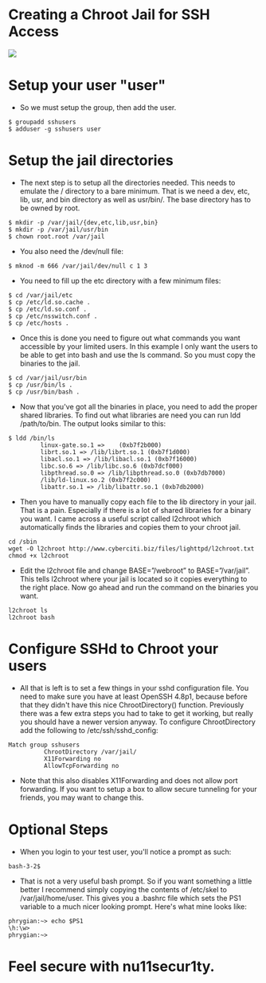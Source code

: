 # Creating a Chroot Jail for SSH Access
![](https://github.com/nu11secur1ty/Linux_hardening_and_security/blob/master/photo/ssh.jpg)
# Setup your user "user"

- So we must setup the group, then add the user. 

```
$ groupadd sshusers
$ adduser -g sshusers user
```

# Setup the jail directories
- The next step is to setup all the directories needed. This needs to emulate the / directory to a bare minimum. That is we need a dev, etc, lib, usr, and bin directory as well as usr/bin/. The base directory has to be owned by root.

```
$ mkdir -p /var/jail/{dev,etc,lib,usr,bin}
$ mkdir -p /var/jail/usr/bin
$ chown root.root /var/jail
```
-  You also need the /dev/null file: 

```
$ mknod -m 666 /var/jail/dev/null c 1 3
```
-  You need to fill up the etc directory with a few minimum files: 

```
$ cd /var/jail/etc
$ cp /etc/ld.so.cache .
$ cp /etc/ld.so.conf .
$ cp /etc/nsswitch.conf .
$ cp /etc/hosts .
```
- Once this is done you need to figure out what commands you want accessible by your limited    users. In this example I only want the users to be able to get into bash and use the ls command. So you must copy the binaries to the jail. 

```
$ cd /var/jail/usr/bin
$ cp /usr/bin/ls .
$ cp /usr/bin/bash .
```

- Now that you've got all the binaries in place, you need to add the proper shared libraries. To find out what libraries are need you can run ldd /path/to/bin. The output looks similar to this: 


```
$ ldd /bin/ls
         linux-gate.so.1 =>    (0xb7f2b000)
         librt.so.1 => /lib/librt.so.1 (0xb7f1d000)
         libacl.so.1 => /lib/libacl.so.1 (0xb7f16000)
         libc.so.6 => /lib/libc.so.6 (0xb7dcf000)
         libpthread.so.0 => /lib/libpthread.so.0 (0xb7db7000)
         /lib/ld-linux.so.2 (0xb7f2c000)
         libattr.so.1 => /lib/libattr.so.1 (0xb7db2000)
```


- Then you have to manually copy each file to the lib directory in your jail. That is a pain. Especially if there is a lot of shared libraries for a binary you want. I came across a useful script called l2chroot which automatically finds the libraries and copies them to your chroot jail. 


```
cd /sbin
wget -O l2chroot http://www.cyberciti.biz/files/lighttpd/l2chroot.txt
chmod +x l2chroot
```
- Edit the l2chroot file and change BASE=”/webroot” to BASE=”/var/jail”. This tells l2chroot where your jail is located so it copies everything to the right place. Now go ahead and run the command on the binaries you want. 


```
l2chroot ls
l2chroot bash
```

# Configure SSHd to Chroot your users

- All that is left is to set a few things in your sshd configuration file. You need to make sure you have at least OpenSSH 4.8p1, because before that they didn't have this nice ChrootDirectory() function. Previously there was a few extra steps you had to take to get it working, but really you should have a newer version anyway. To configure ChrootDirectory add the following to /etc/ssh/sshd_config: 

```
Match group sshusers
          ChrootDirectory /var/jail/
          X11Forwarding no
          AllowTcpForwarding no
```

- Note that this also disables X11Forwarding and does not allow port forwarding. If you want to setup a box to allow secure tunneling for your friends, you may want to change this. 

# Optional Steps

- When you login to your test user, you'll notice a prompt as such: 

```
bash-3-2$
```
- That is not a very useful bash prompt. So if you want something a little better I recommend simply copying the contents of /etc/skel to /var/jail/home/user. This gives you a .bashrc file which sets the PS1 variable to a much nicer looking prompt. Here's what mine looks like: 

```
phrygian:~> echo $PS1
\h:\w>
phrygian:~>
```
# Feel secure with nu11secur1ty.




























































